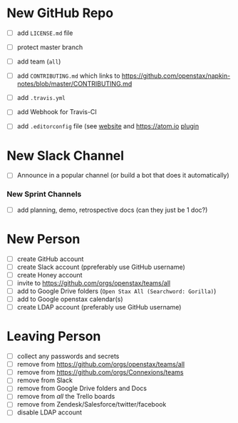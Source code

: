 # New GitHub Repo

- [ ] add `LICENSE.md` file
- [ ] protect master branch
- [ ] add team (`all`)
- [ ] add `CONTRIBUTING.md` which links to https://github.com/openstax/napkin-notes/blob/master/CONTRIBUTING.md
- [ ] add `.travis.yml`
- [ ] add Webhook for Travis-CI
- [ ] add `.editorconfig` file (see [website](http://editorconfig.org) and https://atom.io [plugin](atom.io/packages/editorconfig)


# New Slack Channel

- [ ] Announce in a popular channel (or build a bot that does it automatically)

### New Sprint Channels

- [ ] add planning, demo, retrospective docs (can they just be 1 doc?)


# New Person

- [ ] create GitHub account
- [ ] create Slack account (ppreferably use GitHub username)
- [ ] create Honey account
- [ ] invite to https://github.com/orgs/openstax/teams/all
- [ ] add to Google Drive folders (`Open Stax All (Searchword: Gorilla)`)
- [ ] add to Google openstax calendar(s)
- [ ] create LDAP account (preferably use GitHub username)

# Leaving Person

- [ ] collect any passwords and secrets
- [ ] remove from https://github.com/orgs/openstax/teams/all
- [ ] remove from https://github.com/orgs/Connexions/teams
- [ ] remove from Slack
- [ ] remove from Google Drive folders and Docs
- [ ] remove from _all_ the Trello boards
- [ ] remove from Zendesk/Salesforce/twitter/facebook
- [ ] disable LDAP account
